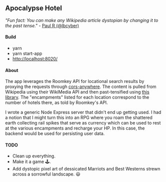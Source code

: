## Apocalypse Hotel

_"Fun fact: You can make any Wikipedia article dystopian by changing it to the past tense."_ - [Paul R (\@lbcyber)](https://twitter.com/lbcyber/status/1115015586243862528)

#### Build

- yarn
- yarn start-app
- [http://localhost:8020/](http://localhost:8020/)


#### About

The app leverages the Roomkey API for locational search results by proxying the requests through [cors-anywhere](https://cors-anywhere.herokuapp.com/). The content is pulled from Wikipedia using their WikiMedia API and then past-tensified using [this library](https://github.com/migregorio/Tensify/blob/master/tensify.js). The "encampments" listed for each location correspond to the number of hotels there, as told by Roomkey's API.

I wrote a generic Node Express server that didn't end up getting used. I had a notion that I might turn this into an RPG where you roam the shattered earth collecting rail spikes that serve as currency which can be used to rest at the various encampments and recharge your HP. In this case, the backend would be used for persisting user data.

#### TODO

- Clean up everything.
- Make it a game 🕹️.
- Add dystopic pixel art of dessicated Marriots and Best Westerns strewn across a sorrowful landscape. 😃
